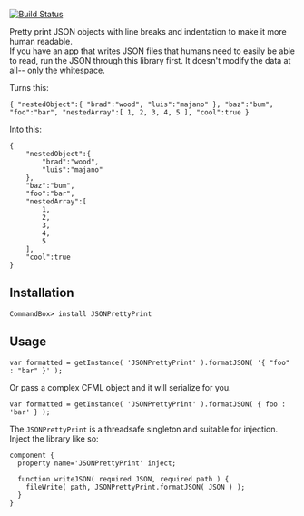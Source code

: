 [![Build Status](https://travis-ci.org/Ortus-Solutions/JSONPrettyPrint.svg?branch=master)](https://travis-ci.org/Ortus-Solutions/JSONPrettyPrint)

Pretty print JSON objects with line breaks and indentation to make it more human readable.  
If you have an app that writes JSON files that humans need to easily be able to read, run the JSON through this library first.  It doesn't modify the data at all-- only the whitespace.

Turns this:
```
{ "nestedObject":{ "brad":"wood", "luis":"majano" }, "baz":"bum", "foo":"bar", "nestedArray":[ 1, 2, 3, 4, 5 ], "cool":true }
```
Into this:

```
{
    "nestedObject":{
        "brad":"wood",
        "luis":"majano"
    },
    "baz":"bum",
    "foo":"bar",
    "nestedArray":[
        1,
        2,
        3,
        4,
        5
    ],
    "cool":true
}

```

## Installation

```
CommandBox> install JSONPrettyPrint
```

## Usage
	
```
var formatted = getInstance( 'JSONPrettyPrint' ).formatJSON( '{ "foo" : "bar" }' );
```

Or pass a complex CFML object and it will serialize for you.
	
```
var formatted = getInstance( 'JSONPrettyPrint' ).formatJSON( { foo : 'bar' } );
```

The `JSONPrettyPrint` is a threadsafe singleton and suitable for injection.  Inject the library like so:

```
component {
  property name='JSONPrettyPrint' inject;
  
  function writeJSON( required JSON, required path ) {
  	fileWrite( path, JSONPrettyPrint.formatJSON( JSON ) );
  }
}
```